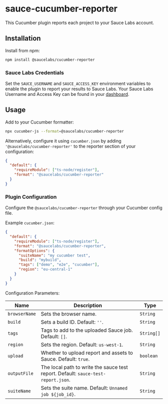 # sauce-cucumber-reporter

This Cucumber plugin reports each project to your Sauce Labs account.

## Installation

Install from npm:

```sh
npm install @saucelabs/cucumber-reporter
```

### Sauce Labs Credentials

Set the `SAUCE_USERNAME` and `SAUCE_ACCESS_KEY` environment variables to enable the plugin to report your results to Sauce Labs. Your Sauce Labs Username and Access Key can be found in your [dashboard](https://app.saucelabs.com/user-settings).

## Usage

Add to your Cucumber formatter:

```sh
npx cucumber-js --format=@saucelabs/cucumber-reporter
```

Alternatively, configure it using `cucumber.json` by adding `'@saucelabs/cucumber-reporter'` to the reporter section of your configuration:

```json
{
  "default": {
    "requireModule": ["ts-node/register"],
    "format": "@saucelabs/cucumber-reporter"
  }
}
```

### Plugin Configuration

Configure the `@saucelabs/cucumber-reporter` through your Cucumber config file.

Example `cucumber.json`:

```json
{
  "default": {
    "requireModule": ["ts-node/register"],
    "format": "@saucelabs/cucumber-reporter",
    "formatOptions": {
      "suiteName": "my cucumber test",
      "build": "mybuild",
      "tags": ["demo", "e2e", "cucumber"],
      "region": "eu-central-1"
    }
  }
}
```

Configuration Parameters:

| Name          | Description                                                                       | Type       |
| ------------- | --------------------------------------------------------------------------------- | ---------- |
| `browserName` | Sets the browser name.                                                            | `String`   |
| `build`       | Sets a build ID. Default: `''`.                                                   | `String`   |
| `tags`        | Tags to add to the uploaded Sauce job. Default: `[]`.                             | `String[]` |
| `region`      | Sets the region. Default: `us-west-1`.                                            | `String`   |
| `upload`      | Whether to upload report and assets to Sauce. Default: `true`.                    | `boolean`  |
| `outputFile`  | The local path to write the sauce test report. Default: `sauce-test-report.json`. | `String`   |
| `suiteName`   | Sets the suite name. Default: `Unnamed job ${job_id}`.                            | `String`   |

